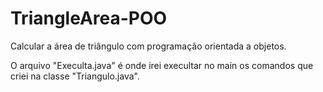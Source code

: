 # TriangleArea-POO
 Calcular a área de triângulo com programação orientada a objetos.

 O arquivo "Execulta.java" é onde irei execultar no main os comandos que criei na classe "Triangulo.java".
